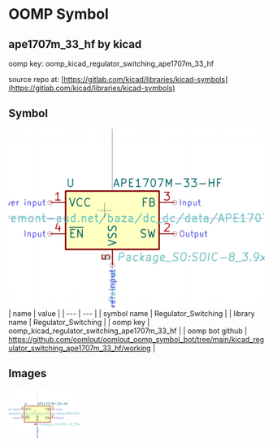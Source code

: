 # OOMP Symbol  
## ape1707m_33_hf  by kicad  
  
oomp key: oomp_kicad_regulator_switching_ape1707m_33_hf  
  
source repo at: [https://gitlab.com/kicad/libraries/kicad-symbols](https://gitlab.com/kicad/libraries/kicad-symbols)  
## Symbol  
  
[![working.png](working_600.png)](working.png)  
| name | value | 
| --- | --- | 
| symbol name | Regulator_Switching | 
| library name | Regulator_Switching | 
| oomp key | oomp_kicad_regulator_switching_ape1707m_33_hf | 
| oomp bot github | https://github.com/oomlout/oomlout_oomp_symbol_bot/tree/main/kicad_regulator_switching_ape1707m_33_hf/working | 
## Images  
  
[![working.png](working_140.png)](working.png)  
